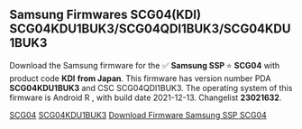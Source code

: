 <h2>Samsung Firmwares SCG04(KDI) SCG04KDU1BUK3/SCG04QDI1BUK3/SCG04KDU1BUK3</h2>
Download the Samsung firmware for the ✅ <strong>Samsung SSP </strong> ⭐ <strong>SCG04</strong> with product code <strong>KDI</strong> <strong> from Japan</strong>. This firmware has version number PDA <strong>SCG04KDU1BUK3</strong> and CSC SCG04QDI1BUK3. The operating system of this firmware is Android R , with build date 2021-12-13. Changelist <strong>23021632</strong>.


[SCG04](https://samfirm.shop/samsung/model/SCG04)
[SCG04KDU1BUK3](https://samfirm.shop/samsung/pda/SCG04KDU1BUK3)
[Download Firmware Samsung SSP SCG04](https://samfirm.shop/samsung/firmware/481893)
